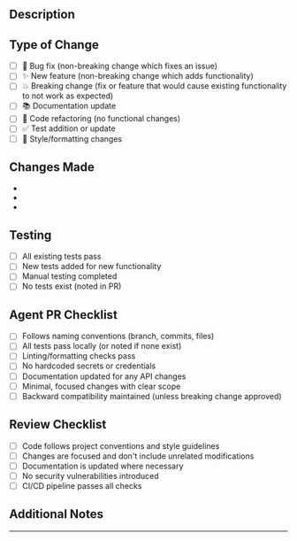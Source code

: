 ## Description
<!-- Provide a brief description of the changes in this PR -->

## Type of Change
<!-- Mark the relevant option with an "x" -->
- [ ] 🐛 Bug fix (non-breaking change which fixes an issue)
- [ ] ✨ New feature (non-breaking change which adds functionality)
- [ ] 💥 Breaking change (fix or feature that would cause existing functionality to not work as expected)
- [ ] 📚 Documentation update
- [ ] 🔧 Code refactoring (no functional changes)
- [ ] ✅ Test addition or update
- [ ] 🎨 Style/formatting changes

## Changes Made
<!-- List the main changes in bullet points -->
- 
- 
- 

## Testing
<!-- Describe how you tested these changes -->
- [ ] All existing tests pass
- [ ] New tests added for new functionality
- [ ] Manual testing completed
- [ ] No tests exist (noted in PR)

## Agent PR Checklist
<!-- For PRs created by Copilot coding agent -->
- [ ] Follows naming conventions (branch, commits, files)
- [ ] All tests pass locally (or noted if none exist)
- [ ] Linting/formatting checks pass
- [ ] No hardcoded secrets or credentials
- [ ] Documentation updated for any API changes
- [ ] Minimal, focused changes with clear scope
- [ ] Backward compatibility maintained (unless breaking change approved)

## Review Checklist
<!-- For maintainers reviewing this PR -->
- [ ] Code follows project conventions and style guidelines
- [ ] Changes are focused and don't include unrelated modifications
- [ ] Documentation is updated where necessary
- [ ] No security vulnerabilities introduced
- [ ] CI/CD pipeline passes all checks

## Additional Notes
<!-- Any additional context or notes for reviewers -->

---
<!-- If this PR was created by an automated agent, please mention the agent name and any relevant context -->